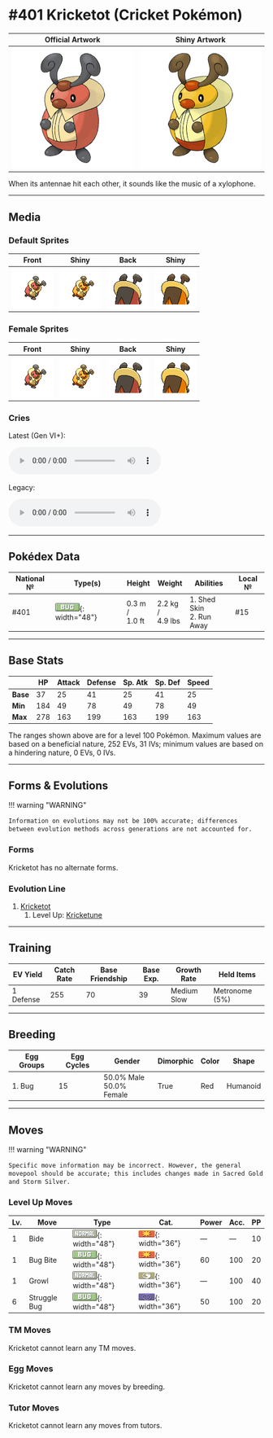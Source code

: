 # #401 Kricketot (Cricket Pokémon)

| Official Artwork | Shiny Artwork |
|------------------|---------------|
| ![Official Artwork](../assets/sprites/kricketot/official.png "Kricketot") | ![Shiny Artwork](../assets/sprites/kricketot/official_shiny.png "Kricketot") |

When its antennae hit each other, it sounds like the music of a xylophone.

---

## Media

### Default Sprites

| Front | Shiny | Back | Shiny |
|-------|-------|------|-------|
| ![Kricketot](../assets/sprites/kricketot/front.gif "Kricketot: When its antennae hit each other, it sounds like the music of a xylophone.") | ![Kricketot](../assets/sprites/kricketot/front_shiny.png "Kricketot: When its antennae hit each other, it sounds like the music of a xylophone.") | ![Kricketot](../assets/sprites/kricketot/back.png "Kricketot: When its antennae hit each other, it sounds like the music of a xylophone.") | ![Kricketot](../assets/sprites/kricketot/back_shiny.png "Kricketot: When its antennae hit each other, it sounds like the music of a xylophone.") |

### Female Sprites

| Front | Shiny | Back | Shiny |
|-------|-------|------|-------|
| ![Kricketot](../assets/sprites/kricketot/front_female.gif "Kricketot: When its antennae hit each other, it sounds like the music of a xylophone.") | ![Kricketot](../assets/sprites/kricketot/front_shiny_female.png "Kricketot: When its antennae hit each other, it sounds like the music of a xylophone.") | ![Kricketot](../assets/sprites/kricketot/back_female.png "Kricketot: When its antennae hit each other, it sounds like the music of a xylophone.") | ![Kricketot](../assets/sprites/kricketot/back_shiny_female.png "Kricketot: When its antennae hit each other, it sounds like the music of a xylophone.") |

### Cries

Latest (Gen VI+):

<audio controls>
<source src='../../assets/cries/kricketot/latest.ogg' type='audio/ogg'>
  Your browser does not support the audio element.
</audio>

Legacy:

<audio controls>
<source src='../../assets/cries/kricketot/legacy.ogg' type='audio/ogg'>
  Your browser does not support the audio element.
</audio>

---

## Pokédex Data

| National № | Type(s) | Height | Weight | Abilities | Local № |
|------------|---------|--------|--------|-----------|---------|
| #401 | ![bug](../assets/types/bug.png "Bug"){: width="48"} | 0.3 m /<br>1.0 ft | 2.2 kg /<br>4.9 lbs | 1. <span class="tooltip" title="The Pokémon may heal its own status problems.">Shed Skin</span><br>2. <span class="tooltip" title="Enables sure getaway from wild Pokémon.">Run Away</span> | #15 |

---

## Base Stats
|   | HP | Attack | Defense | Sp. Atk | Sp. Def | Speed |
|---|----|--------|---------|---------|---------|-------|
| **Base** | 37 | 25 | 41 | 25 | 41 | 25 |
| **Min** | 184 | 49 | 78 | 49 | 78 | 49 |
| **Max** | 278 | 163 | 199 | 163 | 199 | 163 |

The ranges shown above are for a level 100 Pokémon. Maximum values are based on a beneficial nature, 252 EVs, 31 IVs; minimum values are based on a hindering nature, 0 EVs, 0 IVs.

---

## Forms & Evolutions

!!! warning "WARNING"

    Information on evolutions may not be 100% accurate; differences between evolution methods across generations are not accounted for.

### Forms

Kricketot has no alternate forms.

### Evolution Line

1. [Kricketot](kricketot.md/)
    1. Level Up: [Kricketune](kricketune.md/)




---

## Training

| EV Yield | Catch Rate | Base Friendship | Base Exp. | Growth Rate | Held Items |
|----------|------------|-----------------|-----------|-------------|------------|
| 1 Defense | 255 | 70 | 39 | Medium Slow | <span class="tooltip" title="A Pokémon held item that boosts a move used consecutively. Its effect is reset if another move is used.">Metronome</span> (5%) |

---

## Breeding

| Egg Groups | Egg Cycles | Gender | Dimorphic | Color | Shape |
|------------|------------|--------|-----------|-------|-------|
| 1. Bug | 15 | 50.0% Male<br>50.0% Female | True | Red | Humanoid |

---

## Moves

!!! warning "WARNING"

    Specific move information may be incorrect. However, the general movepool should be accurate; this includes changes made in Sacred Gold and Storm Silver.

### Level Up Moves

| Lv. | Move | Type | Cat. | Power | Acc. | PP |
| --- | --- | --- | --- | --- | --- | --- |
| 1 | <span class="tooltip" title="The user endures attacks for two turns, then strikes back to cause double the damage taken.">Bide</span> | ![normal](../assets/types/normal.png "Normal"){: width="48"} | ![physical](../assets/move_category/physical.png "Physical"){: width="36"} | — | — | 10 |
| 1 | <span class="tooltip" title="The user bites the foe. If the foe is holding a Berry, the user eats it and gains its effect.">Bug Bite</span> | ![bug](../assets/types/bug.png "Bug"){: width="48"} | ![physical](../assets/move_category/physical.png "Physical"){: width="36"} | 60 | 100 | 20 |
| 1 | <span class="tooltip" title="The user growls in an endearing way, making the foe less wary. The target’s Attack stat is lowered.">Growl</span> | ![normal](../assets/types/normal.png "Normal"){: width="48"} | ![status](../assets/move_category/status.png "Status"){: width="36"} | — | 100 | 40 |
| 6 | <span class="tooltip" title="Inflicts regular damage.  Has a 100% chance to lower the target's Special Attack by one stage.">Struggle Bug</span> | ![bug](../assets/types/bug.png "Bug"){: width="48"} | ![special](../assets/move_category/special.png "Special"){: width="36"} | 50 | 100 | 20 |

### TM Moves

Kricketot cannot learn any TM moves.
### Egg Moves

Kricketot cannot learn any moves by breeding.
### Tutor Moves

Kricketot cannot learn any moves from tutors.
